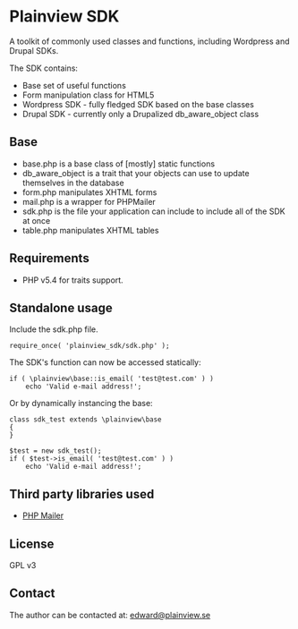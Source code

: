 Plainview SDK
=============

A toolkit of commonly used classes and functions, including Wordpress and Drupal SDKs.

The SDK contains:

* Base set of useful functions
* Form manipulation class for HTML5
* Wordpress SDK - fully fledged SDK based on the base classes
* Drupal SDK - currently only a Drupalized db_aware_object class

Base
----

* base.php is a base class of [mostly] static functions
* db_aware_object is a trait that your objects can use to update themselves in the database
* form.php manipulates XHTML forms
* mail.php is a wrapper for PHPMailer
* sdk.php is the file your application can include to include all of the SDK at once
* table.php manipulates XHTML tables

Requirements
------------

* PHP v5.4 for traits support.

Standalone usage
----------------

Include the sdk.php file.

	require_once( 'plainview_sdk/sdk.php' );

The SDK's function can now be accessed statically:

	if ( \plainview\base::is_email( 'test@test.com' ) )
		echo 'Valid e-mail address!';

Or by dynamically instancing the base:

	class sdk_test extends \plainview\base
	{
	}

	$test = new sdk_test();
	if ( $test->is_email( 'test@test.com' ) )
		echo 'Valid e-mail address!';

Third party libraries used
-------

* [PHP Mailer](http://phpmailer.sourceforge.net)

License
-------

GPL v3

Contact
-------

The author can be contacted at: edward@plainview.se

